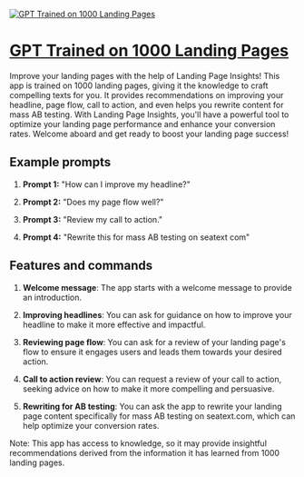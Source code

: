 [![GPT Trained on 1000 Landing Pages](https://files.oaiusercontent.com/file-YVaavO3vKhJRdBs1xj0Zoe2F?se=2123-10-16T23%3A40%3A36Z&sp=r&sv=2021-08-06&sr=b&rscc=max-age%3D31536000%2C%20immutable&rscd=attachment%3B%20filename%3D158cc52e-2855-4d21-bb0e-fac386065440.png&sig=Vn1qlJfho%2BJMfMpCOSjynJQRJ9kRCSXZ3uWrnwt5SWU%3D)](https://chat.openai.com/g/g-mQpThCDN6-gpt-trained-on-1000-landing-pages)

# [GPT Trained on 1000 Landing Pages](https://chat.openai.com/g/g-mQpThCDN6-gpt-trained-on-1000-landing-pages)

Improve your landing pages with the help of Landing Page Insights! This app is trained on 1000 landing pages, giving it the knowledge to craft compelling texts for you. It provides recommendations on improving your headline, page flow, call to action, and even helps you rewrite content for mass AB testing. With Landing Page Insights, you'll have a powerful tool to optimize your landing page performance and enhance your conversion rates. Welcome aboard and get ready to boost your landing page success!

## Example prompts

1. **Prompt 1:** "How can I improve my headline?"

2. **Prompt 2:** "Does my page flow well?"

3. **Prompt 3:** "Review my call to action."

4. **Prompt 4:** "Rewrite this for mass AB testing on seatext com"

## Features and commands

1. **Welcome message**: The app starts with a welcome message to provide an introduction.

2. **Improving headlines**: You can ask for guidance on how to improve your headline to make it more effective and impactful.

3. **Reviewing page flow**: You can ask for a review of your landing page's flow to ensure it engages users and leads them towards your desired action.

4. **Call to action review**: You can request a review of your call to action, seeking advice on how to make it more compelling and persuasive.

5. **Rewriting for AB testing**: You can ask the app to rewrite your landing page content specifically for mass AB testing on seatext.com, which can help optimize your conversion rates.

Note: This app has access to knowledge, so it may provide insightful recommendations derived from the information it has learned from 1000 landing pages.